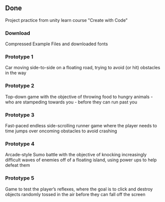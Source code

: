 ## Done
Project practice from unity learn course "Create with Code"


### Download
Compressed Example Files and downloaded fonts

### Prototype 1
Car moving side-to-side on a floating road, trying to avoid (or hit) obstacles in the way

### Prototype 2
Top-down game with the objective of throwing food to hungry animals - who are stampeding towards you - before they can run past you

### Prototype 3
Fast-paced endless side-scrolling runner game where the player needs to time jumps over oncoming obstacles to avoid crashing

### Prototype 4
Arcade-style Sumo battle with the objective of knocking increasingly difficult waves of enemies off of a floating island, using power ups to help defeat them

### Prototype 5
Game to test the player’s reflexes, where the goal is to click and destroy objects randomly tossed in the air before they can fall off the screen
